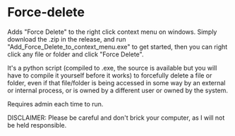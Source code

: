 # Force-delete

Adds "Force Delete" to the right click context menu on windows. Simply download the .zip in the release, and run "Add_Force_Delete_to_context_menu.exe" to get started, then you can right click any file or folder and click "Force Delete".

It's a python script (compiled to .exe, the source is available but you will have to compile it yourself before it works) to forcefully delete a file or folder, even if that file/folder is being accessed in some way by an external or internal process, or is owned by a different user or owned by the system.

Requires admin each time to run.

DISCLAIMER: Please be careful and don't brick your computer, as I will not be held responsible.
